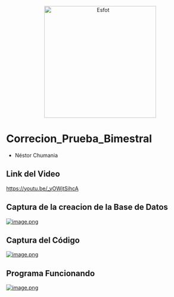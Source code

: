 <div>
<p align='center'>
<img src="https://esfot.epn.edu.ec/images/headers/logo_esfot_buho.png" alt="Esfot" width="300px">
</p>
</div>

# Correcion_Prueba_Bimestral

+ Néstor Chumania

## Link del Video

https://youtu.be/_yOWjtSihcA

## Captura de la creacion de la Base de Datos

[![image.png](https://i.postimg.cc/T1vnS2rb/image.png)](https://postimg.cc/349y0Tfr)

## Captura del Código

[![image.png](https://i.postimg.cc/76vY45bK/image.png)](https://postimg.cc/McD8bK7B)

## Programa Funcionando

[![image.png](https://i.postimg.cc/dQh3CKcR/image.png)](https://postimg.cc/14Zyx2t4)

